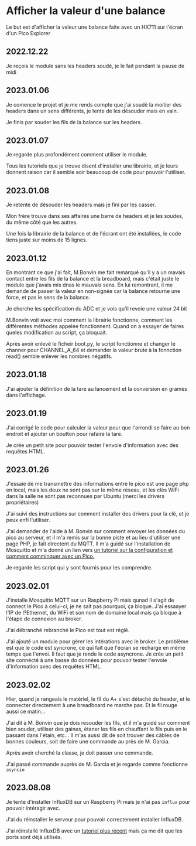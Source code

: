 # Afficher la valeur d'une balance

Le but est d'afficher la valeur une balance faite avec un HX711 sur l'écran d'un Pico Explorer

## 2022.12.22
Je reçois le module sans les headers soudé, je le fait pendant la pause de midi

## 2023.01.06
Je comence le projet et je me rends compte que j'ai soudé la moitier des headers dans un sens différents, je tente de les désouder mais en vain.

Je finis par souder les fils de la balance sur les headers.

## 2023.01.07
Je regarde plus profondément comment utiliser le module.

Tous les tutoriels que je trouve disent d'installer une librairie, et je leurs donnent raison car il semble aoir beaucoup de code pour pouvoir l'utiliser.

## 2023.01.08
Je retente de désouder les headers mais je fini par les casser.

Mon frère trouve dans ses affaires une barre de headers et je les soudes, du même côté que les autres.

Une fois la librairie de la balance et de l'écrant ont été installées, le code tiens juste sur moins de 15 lignes.

## 2023.01.12
En montrant ce que j'ai fait, M.Bonvin me fait remarqué qu'il y a un mavais contact entre les fils de la balance et la breadboard, mais c'était juste le module que j'avais mis dnas le mauvais sens. En lui remontrant, il me demande de passer la valeur en non-signée car la balance retourne une force, et pas le sens de la balance.

Je cherche les spécification du ADC et je vois qu'il revoie une valeur 24 bit

M.Bonvin voit avec moi comment la librairie fonctionne, comment les différentes méthodes appelée fonctionnent. Quand on a essayer de faires queles modification au script, ça bloquait.

Après avoir enlevé le ficheir boot.py, le script fonctionne et changer le channer pour CHANNEL_A_64 et demander la valeur brute à la fonnction read() semble enlever les nombres négatifs.

## 2023.01.18
J'ai ajouter la définition de la tare au lancement et la conversion en grames dans l'affichage.

## 2023.01.19
J'ai corrigé le code pour calculer la valeur pour que l'arrondi se faire au bon endroit et ajouter un boutton pour rafaire la tare.

Je crée un petit site pour pouvoir tester l'envoie d'information avec des requêtes HTML.

## 2023.01.26
J'essaie de me transmettre des informations entre le pico est une page php en local, mais les deux ne sont pas sur le même réseau, et les clés WiFi dans la salle ne sont pas reconnues par Ubuntu (merci les drivers propriétaires)

J'ai suivi des instructions sur comment installer des drivers pour la clé, et je peux enfi l'utiliser.

J'ai demander de l'aide à M. Bonvin sur comment envoyer les données du pico au serveur, et il m'a remis sur la bonne piste et au lieu d'utiliser une page PHP, je fait directent du MQTT. Il m'a guidé sur l'installation de Mosquitto et m'a donné un lien vers [un tutoriel sur la configuration et comment comminquer avec un Pico.](https://peppe8o.com/mqtt-and-raspberry-pi-pico-w-start-with-mosquitto-micropython/)

Je regarde les script qui y sont fournis pour les comprendre.

## 2023.02.01
J'installe Mosquitto MQTT sur un Raspberry Pi mais qunad il s'agit de connect le Pico à celui-ci, je ne sait pas pourquoi, ça bloque. J'ai essaayer l'IP de l?Ethernet, du WiFi et son nom de domaine local mais ça bloque à l'étape de connexion au broker.

J'ai débranché rebranché le Pico est tout est réglé.

J'ai ajouté un module pour gérer les intérations avec le broker. Le problème est que le code est syncrone, ce qui fait que l'écran se recharge en même temps que l'envoi. Il faut que je rende le code asyncrone.
Je crée un petit site connécté à une basse do données pour pouvoir tester l'envoie d'information avec des requêtes HTML.

## 2023.02.02
Hier, quand je rangeais le matériel, le fil du A+ s'est détaché du header, et le connecter directement à une breadboard ne marche pas. Et le fil rouge aussi ce matin...

J'ai dit à M. Bonvin que je dois resouder les fils, et il m'a guidé sur comment bien souder, utiliser des gaines, étaner les fils en chauffant le fils puis en le passant dans l'étain, etc... Il m'as aussi dit de soit trouver des câbles de bonnes couleurs, soit de faire une commande au près de M. Garcia.

Après avoir cherché la classe, je doit passer une commande.

J'ai passé commande auprès de M. Garcia et je regarde comme fonctionne `asyncio`

## 2023.08.08
Je tente d'installer InfluxDB sur un Raspberry Pi mais je n'ai pas `influx` pour pouvoir intéragir avec.

J'ai du réinstaller le serveur pour pouvoir correctement installer InfluxDB.

J'ai réinstallé InfluxDB avec un [tutoriel plus récent](https://docs.influxdata.com/influxdb/v2.6/install/?t=Linux) mais ça me dit que les ports sont déjà utilisés.